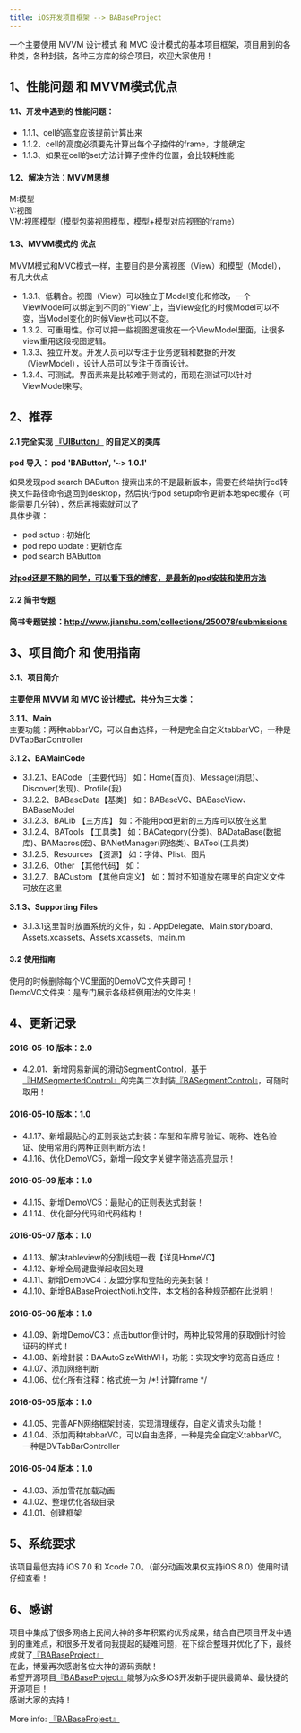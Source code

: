 ```yaml
---
title: iOS开发项目框架 --> BABaseProject
---
```


一个主要使用 MVVM 设计模式 和 MVC 设计模式的基本项目框架，项目用到的各种类，各种封装，各种三方库的综合项目，欢迎大家使用！

## 1、性能问题 和 MVVM模式优点
#### 1.1、开发中遇到的 性能问题： <br>
- 1.1.1、cell的高度应该提前计算出来
- 1.1.2、cell的高度必须要先计算出每个子控件的frame，才能确定
- 1.1.3、如果在cell的set方法计算子控件的位置，会比较耗性能

#### 1.2、解决方法：MVVM思想 <br>
M:模型 <br>
V:视图 <br>
VM:视图模型（模型包装视图模型，模型+模型对应视图的frame）

#### 1.3、MVVM模式的 优点 <br>
MVVM模式和MVC模式一样，主要目的是分离视图（View）和模型（Model），有几大优点
- 1.3.1、低耦合。视图（View）可以独立于Model变化和修改，一个ViewModel可以绑定到不同的"View"上，当View变化的时候Model可以不变，当Model变化的时候View也可以不变。
- 1.3.2、可重用性。你可以把一些视图逻辑放在一个ViewModel里面，让很多view重用这段视图逻辑。
- 1.3.3、独立开发。开发人员可以专注于业务逻辑和数据的开发（ViewModel），设计人员可以专注于页面设计。
- 1.3.4、可测试。界面素来是比较难于测试的，而现在测试可以针对ViewModel来写。

## 2、推荐
#### 2.1 完全实现 [『UIButton』](https://github.com/boai/BAButton) 的自定义的类库 <br>
**pod 导入：   pod 'BAButton', '~> 1.0.1'** <br>

如果发现pod search BAButton 搜索出来的不是最新版本，需要在终端执行cd转换文件路径命令退回到desktop，然后执行pod setup命令更新本地spec缓存（可能需要几分钟），然后再搜索就可以了 <br>
具体步骤：
- pod setup : 初始化
- pod repo update : 更新仓库
- pod search BAButton

#### [对pod还是不熟的同学，可以看下我的博客，是最新的pod安装和使用方法](http://www.cnblogs.com/boai/p/4977976.html)

#### 2.2 简书专题
**简书专题链接：http://www.jianshu.com/collections/250078/submissions** <br>


## 3、项目简介 和 使用指南
#### 3.1、项目简介 <br>
**主要使用 MVVM 和 MVC 设计模式，共分为三大类：** <br>

**3.1.1、Main** <br>
主要功能：两种tabbarVC，可以自由选择，一种是完全自定义tabbarVC，一种是DVTabBarController <br>

**3.1.2、BAMainCode** <br>
- 3.1.2.1、BACode    【主要代码】   如：Home(首页)、Message(消息)、Discover(发现)、Profile(我) <br>
- 3.1.2.2、BABaseData【基类】      如：BABaseVC、BABaseView、BABaseModel <br>
- 3.1.2.3、BALib     【三方库】    如：不能用pod更新的三方库可以放在这里 <br>
- 3.1.2.4、BATools   【工具类】    如：BACategory(分类)、BADataBase(数据库)、BAMacros(宏)、BANetManager(网络类)、BATool(工具类) <br>
- 3.1.2.5、Resources 【资源】      如：字体、Plist、图片 <br>
- 3.1.2.6、Other     【其他代码】   如： <br>
- 3.1.2.7、BACustom  【其他自定义】 如：暂时不知道放在哪里的自定义文件可放在这里 <br>

**3.1.3、Supporting Files** <br>
- 3.1.3.1这里暂时放置系统的文件，如：AppDelegate、Main.storyboard、Assets.xcassets、Assets.xcassets、main.m <br>

#### 3.2 使用指南 <br>
使用的时候删除每个VC里面的DemoVC文件夹即可！<br>
DemoVC文件夹：是专门展示各级样例用法的文件夹！

## 4、更新记录

#### 2016-05-10  版本：2.0 
- 4.2.01、新增网易新闻的滑动SegmentControl，基于[『HMSegmentedControl』](https://github.com/HeshamMegid/HMSegmentedControl)的完美二次封装[『BASegmentControl』](https://github.com/boai/BASegmentControl)，可随时取用！

#### 2016-05-10  版本：1.0 
- 4.1.17、新增最贴心的正则表达式封装：车型和车牌号验证、昵称、姓名验证、使用常用的两种正则判断方法！
- 4.1.16、优化DemoVC5，新增一段文字关键字筛选高亮显示！ <br>

#### 2016-05-09  版本：1.0 
- 4.1.15、新增DemoVC5：最贴心的正则表达式封装！
- 4.1.14、优化部分代码和代码结构！ <br>

#### 2016-05-07  版本：1.0
- 4.1.13、解决tableview的分割线短一截【详见HomeVC】
- 4.1.12、新增全局键盘弹起收回处理
- 4.1.11、新增DemoVC4：友盟分享和登陆的完美封装！
- 4.1.10、新增BABaseProjectNoti.h文件，本文档的各种规范都在此说明！ <br>

#### 2016-05-06  版本：1.0
- 4.1.09、新增DemoVC3：点击button倒计时，两种比较常用的获取倒计时验证码的样式！
- 4.1.08、新增封装：BAAutoSizeWithWH，功能：实现文字的宽高自适应！
- 4.1.07、添加网络判断
- 4.1.06、优化所有注释：格式统一为 /*! 计算frame */ <br>

#### 2016-05-05  版本：1.0
- 4.1.05、完善AFN网络框架封装，实现清理缓存，自定义请求头功能！
- 4.1.04、添加两种tabbarVC，可以自由选择，一种是完全自定义tabbarVC，一种是DVTabBarController <br>

#### 2016-05-04  版本：1.0
- 4.1.03、添加雪花加载动画 
- 4.1.02、整理优化各级目录 
- 4.1.01、创建框架 

## 5、系统要求
该项目最低支持 iOS 7.0 和 Xcode 7.0。（部分动画效果仅支持iOS 8.0）使用时请仔细查看！

## 6、感谢
项目中集成了很多网络上民间大神的多年积累的优秀成果，结合自己项目开发中遇到的重难点，和很多开发者向我提起的疑难问题，在下综合整理并优化了下，最终成就了[『BABaseProject』](https://github.com/boai/BABaseProject) <br>
在此，博爱再次感谢各位大神的源码贡献！ <br>
希望开源项目[『BABaseProject』](https://github.com/boai/BABaseProject)能够为众多iOS开发新手提供最简单、最快捷的开源项目！ <br>
感谢大家的支持！



More info: [『BABaseProject』](https://github.com/boai/BABaseProject)

